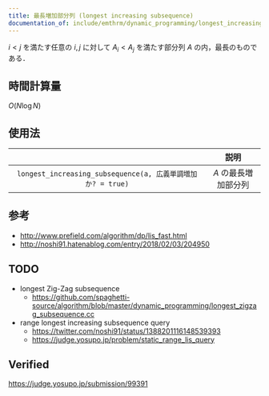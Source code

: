 ```yaml
---
title: 最長増加部分列 (longest increasing subsequence)
documentation_of: include/emthrm/dynamic_programming/longest_increasing_subsequence.hpp
---
```


$i < j$ を満たす任意の $i, j$ に対して $A_i < A_j$ を満たす部分列 $A$ の内，最長のものである．


## 時間計算量

$O(N\log{N})$


## 使用法

||説明|
|:--:|:--:|
|`longest_increasing_subsequence(a, 広義単調増加か? = true)`|$A$ の最長増加部分列|


## 参考

- http://www.prefield.com/algorithm/dp/lis_fast.html
- http://noshi91.hatenablog.com/entry/2018/02/03/204950


## TODO

- longest Zig-Zag subsequence
  - https://github.com/spaghetti-source/algorithm/blob/master/dynamic_programming/longest_zigzag_subsequence.cc
- range longest increasing subsequence query
  - https://twitter.com/noshi91/status/1388201116148539393
  - https://judge.yosupo.jp/problem/static_range_lis_query


## Verified

https://judge.yosupo.jp/submission/99391
